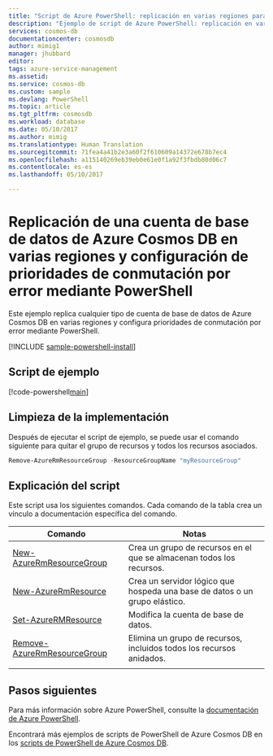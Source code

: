 ```yaml
---
title: "Script de Azure PowerShell: replicación en varias regiones para Azure Cosmos DB | Microsoft Docs"
description: "Ejemplo de script de Azure PowerShell: replicación en varias regiones para Azure Cosmos DB"
services: cosmos-db
documentationcenter: cosmosdb
author: mimig1
manager: jhubbard
editor: 
tags: azure-service-management
ms.assetid: 
ms.service: cosmos-db
ms.custom: sample
ms.devlang: PowerShell
ms.topic: article
ms.tgt_pltfrm: cosmosdb
ms.workload: database
ms.date: 05/10/2017
ms.author: mimig
ms.translationtype: Human Translation
ms.sourcegitcommit: 71fea4a41b2e3a60f2f610609a14372e678b7ec4
ms.openlocfilehash: a115140269eb39eb0e61e0f1a92f3fbdb80d06c7
ms.contentlocale: es-es
ms.lasthandoff: 05/10/2017

---
```


# <a name="replicate-an-azure-cosmos-db-database-account-in-multiple-regions-and-configure-failover-priorities-using-powershell"></a>Replicación de una cuenta de base de datos de Azure Cosmos DB en varias regiones y configuración de prioridades de conmutación por error mediante PowerShell

Este ejemplo replica cualquier tipo de cuenta de base de datos de Azure Cosmos DB en varias regiones y configura prioridades de conmutación por error mediante PowerShell. 

[!INCLUDE [sample-powershell-install](../../../includes/sample-powershell-install-no-ssh.md)]

## <a name="sample-script"></a>Script de ejemplo

[!code-powershell[main](../../../powershell_scripts/cosmosdb/replicate-database-multiple-regions/replicate-database-multiple-regions.ps1?highlight=37-44,47-48,51-55 "Replicación de una cuenta de Azure Cosmos DB en varias regiones")]

## <a name="clean-up-deployment"></a>Limpieza de la implementación

Después de ejecutar el script de ejemplo, se puede usar el comando siguiente para quitar el grupo de recursos y todos los recursos asociados.

```powershell
Remove-AzureRmResourceGroup -ResourceGroupName "myResourceGroup"
```

## <a name="script-explanation"></a>Explicación del script

Este script usa los siguientes comandos. Cada comando de la tabla crea un vínculo a documentación específica del comando.

| Comando | Notas |
|---|---|
| [New-AzureRmResourceGroup](https://docs.microsoft.com/powershell/resourcemanager/azurerm.resources/v3.5.0/new-azurermresourcegroup) | Crea un grupo de recursos en el que se almacenan todos los recursos. |
| [New-AzureRmResource](https://docs.microsoft.com/powershell/module/azurerm.resources/new-azurermresource?view=azurermps-3.8.0) | Crea un servidor lógico que hospeda una base de datos o un grupo elástico. |
| [Set-AzureRMResource](https://docs.microsoft.com/powershell/module/azurerm.resources/set-azurermresource?view=azurermps-3.8.0) | Modifica la cuenta de base de datos. |
| [Remove-AzureRmResourceGroup](https://docs.microsoft.com/powershell/resourcemanager/azurerm.resources/v3.5.0/remove-azurermresourcegroup) | Elimina un grupo de recursos, incluidos todos los recursos anidados. |
|||

## <a name="next-steps"></a>Pasos siguientes

Para más información sobre Azure PowerShell, consulte la [documentación de Azure PowerShell](https://docs.microsoft.com/powershell/).

Encontrará más ejemplos de scripts de PowerShell de Azure Cosmos DB en los [scripts de PowerShell de Azure Cosmos DB](../powershell-samples.md).
